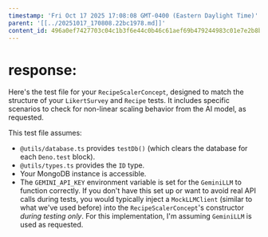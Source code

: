 ```yaml
---
timestamp: 'Fri Oct 17 2025 17:08:08 GMT-0400 (Eastern Daylight Time)'
parent: '[[../20251017_170808.22bc1978.md]]'
content_id: 496a0ef7427703c04c1b3f6e44c0b46c61aef69b479244983c01e7e2b8b517c2
---
```


# response:

Here's the test file for your `RecipeScalerConcept`, designed to match the structure of your `LikertSurvey` and `Recipe` tests. It includes specific scenarios to check for non-linear scaling behavior from the AI model, as requested.

This test file assumes:

* `@utils/database.ts` provides `testDb()` (which clears the database for each `Deno.test` block).
* `@utils/types.ts` provides the `ID` type.
* Your MongoDB instance is accessible.
* The `GEMINI_API_KEY` environment variable is set for the `GeminiLLM` to function correctly. If you don't have this set up or want to avoid real API calls during tests, you would typically inject a `MockLLMClient` (similar to what we've used before) into the `RecipeScalerConcept`'s constructor *during testing only*. For this implementation, I'm assuming `GeminiLLM` is used as requested.
